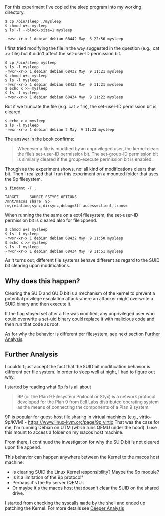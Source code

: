 For this experiment I've copied the sleep program into my working directory.

```
$ cp /bin/sleep ./mysleep
$ chmod u+s mysleep
$ ls -l --block-size=1 mysleep 

-rwsr-xr-x 1 debian debian 68442 May  6 22:56 mysleep
```

I first tried modifying the file in the way suggested in the question (e.g., cat >> file) but it didn't affect the set-user-ID permission bit.

```
$ cp /bin/sleep mysleep
$ ls -l mysleep
-rwxr-xr-x 1 debian debian 68432 May  9 11:21 mysleep
$ chmod u+s mysleep
$ ls -l mysleep
-rwsr-xr-x 1 debian debian 68432 May  9 11:21 mysleep
$ echo x >> mysleep
$ ls -l mysleep
-rwsr-xr-x 1 debian debian 68434 May  9 11:22 mysleep
```

But if we truncate the file (e.g. cat > file), the set-user-ID permission bit is cleared.
```
$ echo x > mysleep     
$ ls -l mysleep   
-rwxr-xr-x 1 debian debian 2 May  9 11:23 mysleep
```

The answer in the book confirms:
> Whenever a file is modified by an unprivileged user, the kernel clears the file’s set-user-ID permission bit. The set-group-ID permission bit is similarly cleared if the group-execute permission bit is enabled.

Though as the experiment shows, not all kind of modifications clears that bit.
Then I realized that I run this experiment on a mounted folder that uses the 9p filesystem.
```
$ findmnt -T .          

TARGET     SOURCE FSTYPE OPTIONS
/mnt/macos share  9p     rw,relatime,sync,dirsync,debug=3ff,access=client,trans=
```

When running the the same on a ext4 filesystem, the set-user-ID permission bit is cleared also for file append.
```
$ chmod u+s mysleep
$ ls -l mysleep    
-rwsr-xr-x 1 debian debian 68432 May  9 11:50 mysleep
$ echo x >> mysleep
$ ls -l mysleep    
-rwxr-xr-x 1 debian debian 68434 May  9 11:51 mysleep
```

As it turns out, different file systems behave different as regard to the SUID bit clearing upon modifications.


## Why does this happen?
Clearing the SUID and GUID bit is a mechanism of the kernel to prevent a potential privilege escalation attack where an attacker might overwrite a SUID binary and then execute it.

If the flag stayed set after a file was modified, any unprivileged user who could overwrite a set-uid binary could replace it with malicious code and then run that code as root.

As for why the behavior is different per filesystem, see next section [Further Analysis](#further-analysis).


## Further Analysis

I couldn't just accept the fact that the SUID bit modification behavior is different per file system.
In order to sleep well at night, I had to figure out why.

I started by reading what [9p fs](https://en.wikipedia.org/wiki/9P_(protocol)) is all about
> 9P (or the Plan 9 Filesystem Protocol or Styx) is a network protocol developed for the Plan 9 from Bell Labs distributed operating system as the means of connecting the components of a Plan 9 system.

9P is popular for guest-host file sharing in virtual machines (e.g., virtio-9p/KVM) - https://www.linux-kvm.org/page/9p_virtio
That was the case for me, I'm running Debian on UTM (which runs QEMU under the hood). I use this mount to access a folder on my macos host machine.

From there, I continued the investigation for why the SUID bit is not cleared upon file append.

This behavior can happen anywhere between the Kernel to the macos host machine:
- Is clearing SUID the Linux Kernel responsibility? Maybe the 9p module?
- Is it a limitation of the 9p protocol?
- Perhaps it's the 9p server (QEMU).
- Or maybe it's the macos host that doesn't clear the SUID on the shared drive.

I started from checking the syscalls made by the shell and ended up patching the Kernel.
For more details see [Deeper Analysis](./01_deeper_analysis.md)
